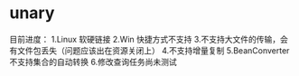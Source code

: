 # unary
目前进度：
1.Linux 软硬链接
2.Win 快捷方式不支持
3.不支持大文件的传输，会有文件包丢失（问题应该出在资源关闭上）
4.不支持增量复制
5.BeanConverter不支持集合的自动转换
6.修改查询任务尚未测试
